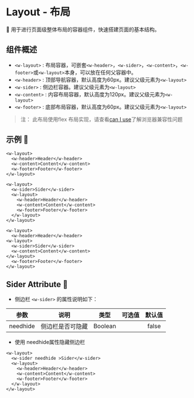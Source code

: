 # Layout - 布局

  :beginner: 用于进行页面级整体布局的容器组件，快速搭建页面的基本结构。

## 组件概述
  - `<w-layout>` : 布局容器，可嵌套`<w-header>`，`<w-sider>`，`<w-content>`，`<w-footer>`或`<w-layout>`本身，可以放在任何父容器中。
  - `<w-header>` : 顶部导航容器，默认高度为60px。建议父级元素为`<w-layout>`
  - `<w-sider>` : 侧边栏容器。建议父级元素为`<w-layout>`
  - `<w-content>` : 内容布局容器，默认高度为120px。建议父级元素为`<w-layout>`
  - `<w-footer>` : 底部布局容器，默认高度为60px。建议父级元素为`<w-layout>`
> 注： 此布局使用flex 布局实现，请查看[can I use](https://caniuse.com/#search=flex)了解浏览器兼容性问题
## 示例 :chestnut:

<ClientOnly>
  <layout-demo-1></layout-demo-1>
</ClientOnly>

```vue
<w-layout>
  <w-header>Header</w-header>
  <w-content>Content</w-content>
  <w-footer>Footer</w-footer>
</w-layout>
```

<ClientOnly>
  <layout-demo-2></layout-demo-2>
</ClientOnly>

```vue
<w-layout>
  <w-sider>Sider</w-sider>
  <w-layout>
    <w-header>Header</w-header>
    <w-content>Content</w-content>
    <w-footer>Footer</w-footer>
  </w-layout>
</w-layout>
```

<ClientOnly>
  <layout-demo-3></layout-demo-3>
</ClientOnly>

```vue
<w-layout>
  <w-header>Header</w-header>
<w-layout>
  <w-sider>Sider</w-sider>
  <w-content>Content</w-content>
</w-layout>
  <w-footer>Footer</w-footer>
</w-layout>
```

## Sider Attribute  :stars:

  - 侧边栏 `<w-sider>` 的属性说明如下：

  | 参数 | 说明 | 类型 | 可选值 | 默认值 |
  | ---- |:----:|:----:|:----:|:----:|
  | needhide | 侧边栏是否可隐藏 | Boolean |     | false |

 - 使用 needhide属性隐藏侧边栏

  <ClientOnly>
  <layout-demo-4></layout-demo-4>
</ClientOnly>

```vue
<w-layout>
  <w-sider needhide >Sider</w-sider>
  <w-layout>
    <w-header>Header</w-header>
    <w-content>Content</w-content>
    <w-footer>Footer</w-footer>
  </w-layout>
</w-layout>
```